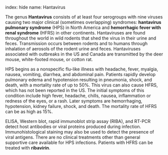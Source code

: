 index: hide
name: Hantavirus

The genus  **Hantavirus** consists of at least four serogroups with nine viruses causing two major clinical (sometimes overlapping) syndromes:  **hantavirus pulmonary syndrome** (HPS) in North America and  **hemorrhagic fever with renal syndrome** (HFRS) in other continents. Hantaviruses are found throughout the world in wild rodents that shed the virus in their urine and feces. Transmission occurs between rodents and to humans through inhalation of aerosols of the rodent urine and feces. Hantaviruses associated with outbreaks in the US and Canada are transmitted by the deer mouse, white-footed mouse, or cotton rat.

HPS begins as a nonspecific flu-like illness with headache, fever, myalgia, nausea, vomiting, diarrhea, and abdominal pain. Patients rapidly develop pulmonary edema and hypotension resulting in pneumonia, shock, and death, with a mortality rate of up to 50%. This virus can also cause HFRS, which has not been reported in the US. The initial symptoms of this condition include high fever, headache, chills, nausea, inflammation or redness of the eyes, or a rash. Later symptoms are hemorrhaging, hypotension, kidney failure, shock, and death. The mortality rate of HFRS can be as high as 15%.

ELISA, Western blot, rapid immunoblot strip assay (RIBA), and RT-PCR detect host antibodies or viral proteins produced during infection. Immunohistological staining may also be used to detect the presence of viral antigens. There are no clinical treatments other than general supportive care available for HPS infections. Patients with HFRS can be treated with  **ribavirin**.
